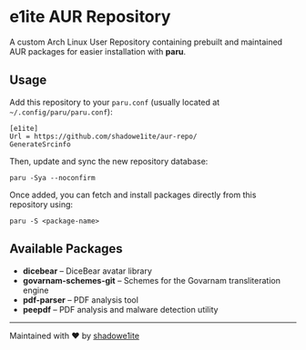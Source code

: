 # e1ite AUR Repository

A custom Arch Linux User Repository containing prebuilt and maintained AUR packages for easier installation with **paru**.

## Usage

Add this repository to your `paru.conf` (usually located at `~/.config/paru/paru.conf`):

    [e1ite]
    Url = https://github.com/shadowe1ite/aur-repo/
    GenerateSrcinfo

Then, update and sync the new repository database:

    paru -Sya --noconfirm

Once added, you can fetch and install packages directly from this repository using:

    paru -S <package-name>

## Available Packages

- **dicebear** – DiceBear avatar library  
- **govarnam-schemes-git** – Schemes for the Govarnam transliteration engine  
- **pdf-parser** – PDF analysis tool  
- **peepdf** – PDF analysis and malware detection utility

---

Maintained with ❤️ by [shadowe1ite](https://github.com/shadowe1ite)
